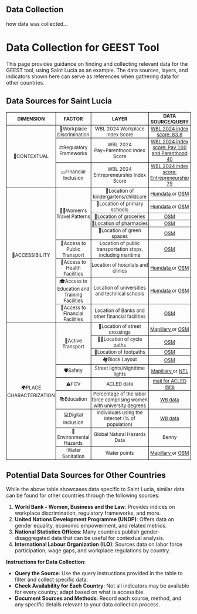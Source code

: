 ## Data Collection

how data was collected...

# Data Collection for GEEST Tool

This page provides guidance on finding and collecting relevant data for the GEEST tool, using Saint Lucia as an example. The data sources, layers, and indicators shown here can serve as references when gathering data for other countries.

## Data Sources for Saint Lucia

<table style="border-collapse: collapse; width: 100%; font-size: small;">
  <tr>
    <th style="border: 1px solid black; padding: 1px; text-align: center;"><b>DIMENSION</b></th>
    <th style="border: 1px solid black; padding: 1px; text-align: center;"><b>FACTOR</b></th>
    <th style="border: 1px solid black; padding: 1px; text-align: center;"><b>LAYER</b></th>
    <th style="border: 1px solid black; padding: 1px; text-align: center;"><b>DATA SOURCE/QUERY</b></th>
  </tr>
  
  <!-- Contextual Section with Merged DIMENSION Cell -->

  <tr>
    <td rowspan="3" style="border: 1px solid black; padding: 1px; text-align: center; ">📝CONTEXTUAL</td>
    <td style="border: 1px solid black; padding: 1px; text-align: center; ">🏢Workplace Discrimination</td>
    <td style="border: 1px solid black; padding: 1px; text-align: center; ">WBL 2024 Workplace Index Score</td>
<td style="border: 1px solid black; padding: 1px; text-align: center;">
    <a href="https://wbl.worldbank.org/content/dam/documents/wbl/2024/snapshots/St-lucia.pdf" target="_blank">
        WBL 2024 index score: 83.8
    </a>
</td>

  </tr>
  <tr>
    <td style="border: 1px solid black; padding: 1px; text-align: center; ">⚖️Regulatory Frameworks</td>
    <td style="border: 1px solid black; padding: 1px; text-align: center; ">WBL 2024 Pay+Parenthood Index Score</td>
    <td style="border: 1px solid black; padding: 1px; text-align: center;">
    <a href="https://wbl.worldbank.org/content/dam/documents/wbl/2024/snapshots/St-lucia.pdf" target="_blank">
        WBL 2024 index score: Pay 100  and Parenthood 40
    </a>
  </tr>
  <tr>
    <td style="border: 1px solid black; padding: 1px; text-align: center; ">💵Financial Inclusion</td>
    <td style="border: 1px solid black; padding: 1px; text-align: center; ">WBL 2024 Entrepreneurship Index Score</td>
 <td style="border: 1px solid black; padding: 1px; text-align: center;">
    <a href="https://wbl.worldbank.org/content/dam/documents/wbl/2024/snapshots/St-lucia.pdf" target="_blank">
        WBL 2024 index score: Entrepreneurship 75
    </a>
  </tr>
  
  <!-- Accessibility Section with Merged DIMENSION Cell -->
  <tr>
    <td rowspan="9" style="border: 1px solid black; padding: 1px; text-align: center; ">🚶ACCESSIBILITY</td>
    <td rowspan="5" style="border: 1px solid black; padding: 1px; text-align: center; ">🚶‍♀️Women's Travel Patterns</td>
    <td style="border: 1px solid black; padding: 1px; text-align: center; ">👶Location of kindergartens/childcare</td>
 <td style="border: 1px solid black; padding: 1px; text-align: center;">
    <a href="https://data.humdata.org/dataset/hotosm-saint-lucia-schools" target="_blank">
        Humdata
    </a>
    or
    <a href="https://overpass-turbo.eu/?Q=[out:xml][timeout:25];{{geocodeArea:Saint%20Lucia}}->.area_0;(node[%22amenity%22=%22kindergarten%22](area.area_0);way[%22amenity%22=%22kindergarten%22](area.area_0);relation[%22amenity%22=%22kindergarten%22](area.area_0););(._;>;);out%20body;" target="_blank">
        OSM
    </a>
</td>
</tr>
  <tr>
    <td style="border: 1px solid black; padding: 1px; text-align: center; ">🏫Location of primary schools</td>
<td style="border: 1px solid black; padding: 1px; text-align: center;">
    <a href="https://data.humdata.org/dataset/hotosm-saint-lucia-schools" target="_blank">
        Humdata
    </a>
   or
    <a href="https://overpass-turbo.eu/?Q=[out:xml][timeout:25];{{geocodeArea:Saint%20Lucia}}->.area_0;(node[%22amenity%22=%22school%22](area.area_0);way[%22amenity%22=%22school%22](area.area_0);relation[%22amenity%22=%22school%22](area.area_0););(._;>;);out%20body;" target="_blank">
        OSM
    </a>
</td>
  </tr>
  <tr>
    <td style="border: 1px solid black; padding: 1px; text-align: center; ">🛒Location of groceries</td>
<td style="border: 1px solid black; padding: 1px; text-align: center;">
    <a href="https://overpass-turbo.eu/?Q=[out:xml][timeout:25];{{geocodeArea:Saint%20Lucia}}->.area_0;(node[%22shop%22=%22greengrocer%22](area.area_0);way[%22shop%22=%22greengrocer%22](area.area_0);relation[%22shop%22=%22greengrocer%22](area.area_0););(._;>;);out%20body;" target="_blank">
        OSM
    </a>
</td>
  </tr>
  <tr>
    <td style="border: 1px solid black; padding: 1px; text-align: center; ">💊Location of pharmacies</td>
<td style="border: 1px solid black; padding: 1px; text-align: center;">
    <a href="https://overpass-turbo.eu/?Q=[out:xml][timeout:25];{{geocodeArea:Saint%20Lucia}}->.area_0;(node[%22amenity%22=%22pharmacy%22](area.area_0);way[%22amenity%22=%22pharmacy%22](area.area_0);relation[%22amenity%22=%22pharmacy%22](area.area_0););(._;>;);out%20body;" target="_blank">
        OSM
    </a>
</td>
  </tr>
  <tr>
    <td style="border: 1px solid black; padding: 1px; text-align: center; ">🌳Location of green spaces</td>
<td style="border: 1px solid black; padding: 1px; text-align: center;">
    <a href="https://overpass-turbo.eu/?Q=[out:xml][timeout:25];{{geocodeArea:Saint%20Lucia}}->.area_0;(node[%22leisure%22=%22park%22](area.area_0);node[%22boundary%22=%22national_park%22](area.area_0);way[%22leisure%22=%22park%22](area.area_0);way[%22boundary%22=%22national_park%22](area.area_0);relation[%22leisure%22=%22park%22](area.area_0);relation[%22boundary%22=%22national_park%22](area.area_0););(._;>;);out%20body;" target="_blank">
        OSM
    </a>
</td>
</tr>
  <tr>
    <td style="border: 1px solid black; padding: 1px; text-align: center; ">🚌Access to Public Transport</td>
    <td style="border: 1px solid black; padding: 1px; text-align: center; ">Location of public transportation stops, including maritime</td>
<td style="border: 1px solid black; padding: 1px; text-align: center;">
    <a href="https://overpass-turbo.eu/?Q=[out:xml][timeout:25];{{geocodeArea:Saint%20Lucia}}->.area_0;(node[%22public_transport%22=%22stop_position%22](area.area_0);node[%22public_transport%22=%22platform%22](area.area_0);node[%22public_transport%22=%22station%22](area.area_0);node[%22public_transport%22=%22stop_area%22](area.area_0);node[%22highway%22=%22bus_stop%22](area.area_0);node[%22highway%22=%22platform%22](area.area_0);way[%22public_transport%22=%22stop_position%22](area.area_0);way[%22public_transport%22=%22platform%22](area.area_0);way[%22public_transport%22=%22station%22](area.area_0);way[%22public_transport%22=%22stop_area%22](area.area_0);way[%22highway%22=%22bus_stop%22](area.area_0);way[%22highway%22=%22platform%22](area.area_0);relation[%22public_transport%22=%22stop_position%22](area.area_0);relation[%22public_transport%22=%22platform%22](area.area_0);relation[%22public_transport%22=%22station%22](area.area_0);relation[%22public_transport%22=%22stop_area%22](area.area_0);relation[%22highway%22=%22bus_stop%22](area.area_0);relation[%22highway%22=%22platform%22](area.area_0);node[%22amenity%22=%22ferry_terminal%22](area.area_0);way[%22amenity%22=%22ferry_terminal%22](area.area_0);relation[%22amenity%22=%22ferry_terminal%22](area.area_0););(._;>;);out%20body;" target="_blank">
        OSM
    </a>
</td>
</tr>
  <tr>
    <td style="border: 1px solid black; padding: 1px; text-align: center; ">🏥Access to Health Facilities</td>
    <td style="border: 1px solid black; padding: 1px; text-align: center; ">Location of hospitals and clinics</td>
<td style="border: 1px solid black; padding: 1px; text-align: center;">
    <a href="https://data.humdata.org/dataset/hotosm_lca_health_facilities" target="_blank">
        Humdata
    </a>
    or
    <a href="https://overpass-turbo.eu/?Q=[out:xml][timeout:25];{{geocodeArea:Saint%20Lucia}}->.area_0;(node[%22amenity%22=%22dentist%22](area.area_0);node[%22amenity%22=%22doctors%22](area.area_0);node[%22amenity%22=%22hospital%22](area.area_0);node[%22amenity%22=%22clinic%22](area.area_0);way[%22amenity%22=%22dentist%22](area.area_0);way[%22amenity%22=%22doctors%22](area.area_0);way[%22amenity%22=%22hospital%22](area.area_0);way[%22amenity%22=%22clinic%22](area.area_0);relation[%22amenity%22=%22dentist%22](area.area_0);relation[%22amenity%22=%22doctors%22](area.area_0);relation[%22amenity%22=%22hospital%22](area.area_0);relation[%22amenity%22=%22clinic%22](area.area_0););(._;>;);out%20body;" target="_blank">
        OSM
    </a>
</td>
</tr>
  <tr>
    <td style="border: 1px solid black; padding: 1px; text-align: center; ">🎓Access to Education and Training Facilities</td>
    <td style="border: 1px solid black; padding: 1px; text-align: center; ">Location of universities and technical schools</td>
<td style="border: 1px solid black; padding: 1px; text-align: center;">
    <a href="https://data.humdata.org/dataset/hotosm-saint-lucia-schools" target="_blank">
        Humdata
    </a>
    or
    <a href="https://overpass-turbo.eu/?Q=[out:xml][timeout:25];{{geocodeArea:Saint%20Lucia}}->.area_0;(node[%22amenity%22=%22university%22](area.area_0);way[%22amenity%22=%22university%22](area.area_0);relation[%22amenity%22=%22university%22](area.area_0););(._;>;);out%20body;" target="_blank">
        OSM
    </a>
</td>
</tr>
  <tr>
    <td style="border: 1px solid black; padding: 1px; text-align: center; ">🏦Access to Financial Facilities</td>
    <td style="border: 1px solid black; padding: 1px; text-align: center; ">Location of Banks and other financial facilities</td>
<td style="border: 1px solid black; padding: 1px; text-align: center;">
    <a href="https://overpass-turbo.eu/?Q=[out:xml][timeout:25];{{geocodeArea:Saint%20Lucia}}->.area_0;(node[%22amenity%22=%22bank%22](area.area_0);node[%22office%22=%22financial%22](area.area_0);way[%22amenity%22=%22bank%22](area.area_0);way[%22office%22=%22financial%22](area.area_0);relation[%22amenity%22=%22bank%22](area.area_0);relation[%22office%22=%22financial%22](area.area_0););(._;>;);out%20body;" target="_blank">
        OSM
    </a>
</td>
</tr>
  
  <!-- Place Characterization Section with Merged DIMENSION Cell -->
  <tr>
    <td rowspan="10" style="border: 1px solid black; padding: 1px; text-align: center; ">🌍PLACE CHARACTERIZATION</td>
    <td rowspan="4" style="border: 1px solid black; padding: 1px; text-align: center; ">🚴Active Transport</td>
    <td style="border: 1px solid black; padding: 1px; text-align: center; ">🚸Location of street crossings</td>
<td style="border: 1px solid black; padding: 1px; text-align: center;">
    <a href="https://www.mapillary.com/developer/api-documentation/points" target="_blank">
        Mapillary
    </a>
   or
    <a href="https://overpass-turbo.eu/?Q=[out:xml][timeout:25];{{geocodeArea:Saint%20Lucia}}->.area_0;(node[%22highway%22=%22crossing%22](area.area_0);node[%22railway%22=%22crossing%22](area.area_0);way[%22highway%22=%22crossing%22](area.area_0);way[%22railway%22=%22crossing%22](area.area_0);relation[%22highway%22=%22crossing%22](area.area_0);relation[%22railway%22=%22crossing%22](area.area_0););(._;>;);out%20body;" target="_blank">
        OSM
    </a>
</td>
</tr>
  <tr>
    <td style="border: 1px solid black; padding: 1px; text-align: center; ">🚴‍♀️Location of cycle paths</td>
<td style="border: 1px solid black; padding: 1px; text-align: center;">
    <a href="https://overpass-turbo.eu/?Q=[out:xml][timeout:25];{{geocodeArea:Saint%20Lucia}}->.area_0;(node[%22highway%22=%22cycleway%22](area.area_0);node[%22highway%22=%22track%22](area.area_0);node[%22cycleway%22=%22track%22](area.area_0);node[%22cycleway%22=%22lane%22](area.area_0);node[%22cycleway%22=%22share_busway%22](area.area_0);node[%22cycleway%22=%22shared_lane%22](area.area_0);way[%22highway%22=%22cycleway%22](area.area_0);way[%22highway%22=%22track%22](area.area_0);way[%22cycleway%22=%22track%22](area.area_0);way[%22cycleway%22=%22lane%22](area.area_0);way[%22cycleway%22=%22share_busway%22](area.area_0);way[%22cycleway%22=%22shared_lane%22](area.area_0);relation[%22highway%22=%22cycleway%22](area.area_0);relation[%22highway%22=%22track%22](area.area_0);relation[%22cycleway%22=%22track%22](area.area_0);relation[%22cycleway%22=%22lane%22](area.area_0);relation[%22cycleway%22=%22share_busway%22](area.area_0);relation[%22cycleway%22=%22shared_lane%22](area.area_0););(._;>;);out%20body;" target="_blank">
        OSM
    </a>
</td>
</tr>
  <tr>
    <td style="border: 1px solid black; padding: 1px; text-align: center; ">👣Location of footpaths</td>
<td style="border: 1px solid black; padding: 1px; text-align: center;">
    <a href="https://overpass-turbo.eu/?Q=[out:xml][timeout:25];{{geocodeArea:Saint%20Lucia}}->.area_0;(node[%22highway%22=%22footway%22](area.area_0);way[%22highway%22=%22footway%22](area.area_0);relation[%22highway%22=%22footway%22](area.area_0););(._;>;);out%20body;" target="_blank">
        OSM
    </a>
</td>
</tr>
  <tr>
    <td style="border: 1px solid black; padding: 1px; text-align: center; ">🏘️Block Layout</td>
<td style="border: 1px solid black; padding: 1px; text-align: center;">
    <a href="https://overpass-turbo.eu/?Q=[out:xml][timeout:25];{{geocodeArea:Saint%20Lucia}}->.area_0;(node[%22landuse%22=%22residential%22](area.area_0);node[%22landuse%22=%22commercial%22](area.area_0);node[%22landuse%22=%22industrial%22](area.area_0);node[%22boundary%22=%22administrative%22](area.area_0);way[%22landuse%22=%22residential%22](area.area_0);way[%22landuse%22=%22commercial%22](area.area_0);way[%22landuse%22=%22industrial%22](area.area_0);way[%22boundary%22=%22administrative%22](area.area_0);relation[%22landuse%22=%22residential%22](area.area_0);relation[%22landuse%22=%22commercial%22](area.area_0);relation[%22landuse%22=%22industrial%22](area.area_0);relation[%22boundary%22=%22administrative%22](area.area_0););(._;>;);out%20body;" target="_blank">
        OSM
    </a>
</td>
</tr>
  <tr>
    <td style="border: 1px solid black; padding: 1px; text-align: center; ">🛡️Safety</td>
    <td style="border: 1px solid black; padding: 1px; text-align: center; ">Street lights/Nighttime lights</td>
<td style="border: 1px solid black; padding: 1px; text-align: center;">
    <a href="https://www.mapillary.com/developer/api-documentation/points" target="_blank">
        Mapillary
    </a>
   or
    <a href="https://eogdata.mines.edu/products/vnl/" target="_blank">
        NTL
    </a>
</td>
</tr>
  <tr>
    <td style="border: 1px solid black; padding: 1px; text-align: center; ">⚠️FCV</td>
    <td style="border: 1px solid black; padding: 1px; text-align: center; ">ACLED data</td>
<td style="border: 1px solid black; padding: 1px; text-align: center;">
    <a href="mailto:civanescu@worldbank.org">
      mail for ACLED data
    </a>
</td>
</tr>
  <tr>
    <td style="border: 1px solid black; padding: 1px; text-align: center; ">📚Education</td>
    <td style="border: 1px solid black; padding: 1px; text-align: center; ">Percentage of the labor force comprising women with university degrees</td>
<td style="border: 1px solid black; padding: 1px; text-align: center;">
    <a href="https://data.worldbank.org/indicator/SL.TLF.ADVN.FE.ZS?locations=LC" target="_blank">
        WB data
    </a>
</td>
</tr>
  <tr>
    <td style="border: 1px solid black; padding: 1px; text-align: center; ">💻Digital Inclusion</td>
    <td style="border: 1px solid black; padding: 1px; text-align: center; ">Individuals using the Internet (% of population)</td>
<td style="border: 1px solid black; padding: 1px; text-align: center;">
    <a href="https://data.worldbank.org/indicator/IT.NET.USER.ZS?locations=LC" target="_blank">
        WB data
    </a>
</td>
</tr>
  <tr>
    <td style="border: 1px solid black; padding: 1px; text-align: center; ">🌋Environmental Hazards</td>
    <td style="border: 1px solid black; padding: 1px; text-align: center; ">Global Natural Hazards Data</td>
    <td style="border: 1px solid black; padding: 1px; text-align: center; ">Benny</td>
 </tr>
  <tr>
    <td style="border: 1px solid black; padding: 1px; text-align: center; ">💧Water Sanitation</td>
    <td style="border: 1px solid black; padding: 1px; text-align: center; ">Water points</td>
<td style="border: 1px solid black; padding: 1px; text-align: center;">
    <a href="https://www.mapillary.com/developer/api-documentation/points" target="_blank">
        Mapillary
    </a>
    or
    <a href="https://overpass-turbo.eu/?Q=[out:xml][timeout:25];{{geocodeArea:Saint%20Lucia}}->.area_0;(node[%22emergency%22=%22fire_hydrant%22](area.area_0);node[%22emergency%22=%22water_tank%22](area.area_0);node[%22amenity%22=%22drinking_water%22](area.area_0);node[%22amenity%22=%22water_point%22](area.area_0);way[%22emergency%22=%22fire_hydrant%22](area.area_0);way[%22emergency%22=%22water_tank%22](area.area_0);way[%22amenity%22=%22drinking_water%22](area.area_0);way[%22amenity%22=%22water_point%22](area.area_0);relation[%22emergency%22=%22fire_hydrant%22](area.area_0);relation[%22emergency%22=%22water_tank%22](area.area_0);relation[%22amenity%22=%22drinking_water%22](area.area_0);relation[%22amenity%22=%22water_point%22](area.area_0););(._;>;);out%20body;" target="_blank">
        OSM
    </a>
</td>
</tr>
</table>

## Potential Data Sources for Other Countries

While the above table showcases data specific to Saint Lucia, similar data can be found for other countries through the following sources:

1. **World Bank - Women, Business and the Law**: Provides indices on workplace discrimination, regulatory frameworks, and more.
2. **United Nations Development Programme (UNDP)**: Offers data on gender equality, economic empowerment, and related metrics.
3. **National Statistics Offices**: Many countries publish gender-disaggregated data that can be useful for contextual analysis.
4. **International Labour Organization (ILO)**: Sources data on labor force participation, wage gaps, and workplace regulations by country.

**Instructions for Data Collection**:
- **Query the Source**: Use the query instructions provided in the table to filter and collect specific data.
- **Check Availability for Each Country**: Not all indicators may be available for every country; adapt based on what is accessible.
- **Document Sources and Methods**: Record each source, method, and any specific details relevant to your data collection process.


